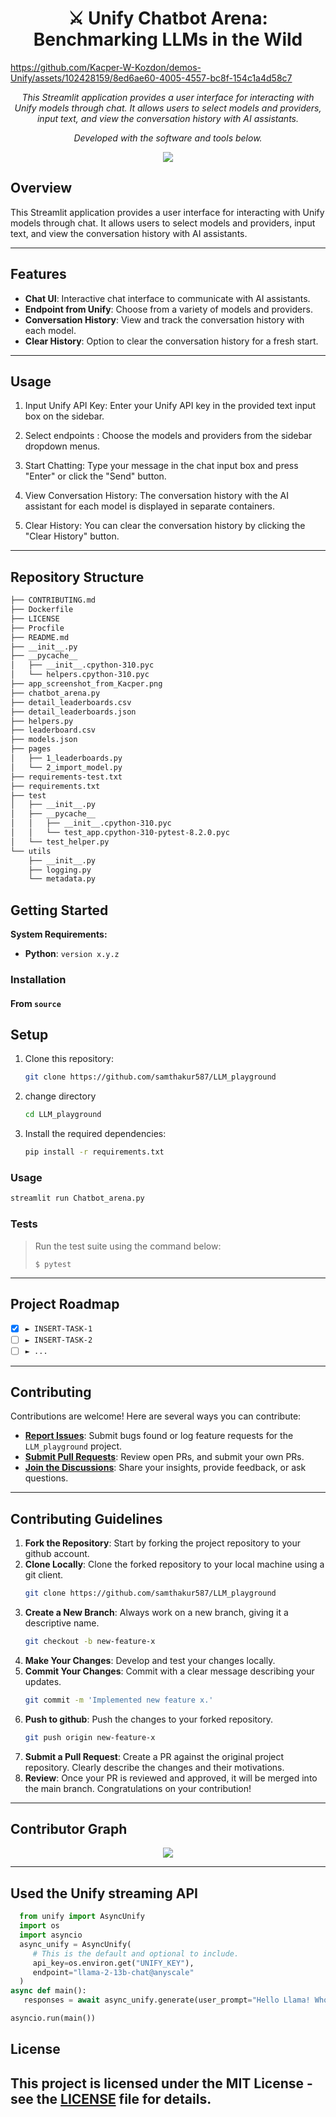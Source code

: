 
# 




<p align="center">
    <h1 align="center">⚔️ Unify Chatbot Arena: Benchmarking LLMs in the Wild</h1>
</p>


https://github.com/Kacper-W-Kozdon/demos-Unify/assets/102428159/8ed6ae60-4005-4557-bc8f-154c1a4d58c7



<p align="center">
    <em>This Streamlit application provides a user interface for interacting with Unify models through chat. It allows users to select models and providers, input text, and view the conversation history with AI assistants.
</em>
</p>
<p align="center">
	<!-- Shields.io badges not used with skill icons. --><p>
<p align="center">
		<em>Developed with the software and tools below.</em>
</p>
<p align="center">
	<a href="https://skillicons.dev">
		<img src="https://skillicons.dev/icons?i=python,docker,github,gcp">
	</a></p>



##  Overview
This Streamlit application provides a user interface for interacting with Unify models through chat. It allows users to select models and providers, input text, and view the conversation history with AI assistants.

---

## Features

- **Chat UI**: Interactive chat interface to communicate with AI assistants.
- **Endpoint from Unify**: Choose from a variety of models and providers.
- **Conversation History**: View and track the conversation history with each model.
- **Clear History**: Option to clear the conversation history for a fresh start.


---
## Usage


1. Input Unify API Key: Enter your Unify API key in the provided text input box on the sidebar.

2. Select endpoints : Choose the models and providers from the sidebar dropdown menus.

3. Start Chatting: Type your message in the chat input box and press "Enter" or click the "Send" button.

4. View Conversation History: The conversation history with the AI assistant for each model is displayed in separate containers.

5. Clear History: You can clear the conversation history by clicking the "Clear History" button.

---
##  Repository Structure
```sh
├── CONTRIBUTING.md
├── Dockerfile
├── LICENSE
├── Procfile
├── README.md
├── __init__.py
├── __pycache__
│   ├── __init__.cpython-310.pyc
│   └── helpers.cpython-310.pyc
├── app_screenshot_from_Kacper.png
├── chatbot_arena.py
├── detail_leaderboards.csv
├── detail_leaderboards.json
├── helpers.py
├── leaderboard.csv
├── models.json
├── pages
│   ├── 1_leaderboards.py
│   └── 2_import_model.py
├── requirements-test.txt
├── requirements.txt
├── test
│   ├── __init__.py
│   ├── __pycache__
│   │   ├── __init__.cpython-310.pyc
│   │   └── test_app.cpython-310-pytest-8.2.0.pyc
│   └── test_helper.py
└── utils
    ├── __init__.py
    ├── logging.py
    └── metadata.py

```

##  Getting Started

**System Requirements:**

* **Python**: `version x.y.z`

###  Installation

<h4>From <code>source</code></h4>

## Setup

1. Clone this repository:

    ```bash
    git clone https://github.com/samthakur587/LLM_playground
    ```
2. change directory
   ```bash
   cd LLM_playground
   ```


3. Install the required dependencies:

    ```bash
    pip install -r requirements.txt
    ```

###  Usage
```bash
streamlit run Chatbot_arena.py
```

###  Tests

> Run the test suite using the command below:
> ```console
> $ pytest
> ```
---

##  Project Roadmap

- [X] `► INSERT-TASK-1`
- [ ] `► INSERT-TASK-2`
- [ ] `► ...`

---

##  Contributing

Contributions are welcome! Here are several ways you can contribute:

- **[Report Issues](https://github.com/samthakur587/LLM_playground/issues)**: Submit bugs found or log feature requests for the `LLM_playground` project.
- **[Submit Pull Requests](https://github.com/samthakur587/LLM_playground/blob/main/CONTRIBUTING.md)**: Review open PRs, and submit your own PRs.
- **[Join the Discussions](https://github.com/samthakur587/LLM_playground/discussions)**: Share your insights, provide feedback, or ask questions.
---

## Contributing Guidelines

1. **Fork the Repository**: Start by forking the project repository to your github account.
2. **Clone Locally**: Clone the forked repository to your local machine using a git client.
   ```sh
   git clone https://github.com/samthakur587/LLM_playground
   ```
3. **Create a New Branch**: Always work on a new branch, giving it a descriptive name.
   ```sh
   git checkout -b new-feature-x
   ```
4. **Make Your Changes**: Develop and test your changes locally.
5. **Commit Your Changes**: Commit with a clear message describing your updates.
   ```sh
   git commit -m 'Implemented new feature x.'
   ```
6. **Push to github**: Push the changes to your forked repository.
   ```sh
   git push origin new-feature-x
   ```
7. **Submit a Pull Request**: Create a PR against the original project repository. Clearly describe the changes and their motivations.
8. **Review**: Once your PR is reviewed and approved, it will be merged into the main branch. Congratulations on your contribution!

---
## Contributor Graph
<p align="center">
   <a href="https://github.com{/samthakur587/LLM_playground/}graphs/contributors">
      <img src="https://contrib.rocks/image?repo=samthakur587/LLM_playground">
   </a>


---
## Used the Unify streaming API
```python
  from unify import AsyncUnify
  import os
  import asyncio
  async_unify = AsyncUnify(
     # This is the default and optional to include.
     api_key=os.environ.get("UNIFY_KEY"),
     endpoint="llama-2-13b-chat@anyscale"
  )
async def main():
   responses = await async_unify.generate(user_prompt="Hello Llama! Who was Isaac Newton?")

asyncio.run(main())
```


## License

This project is licensed under the MIT License - see the [LICENSE](LICENSE) file for details.
---

